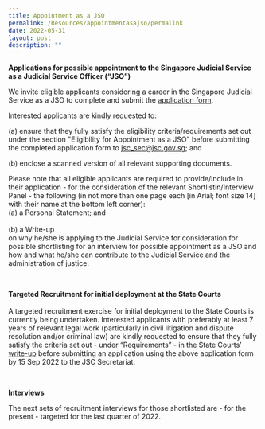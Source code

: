 ```yaml
---
title: Appointment as a JSO
permalink: /Resources/appointmentasajso/permalink
date: 2022-05-31
layout: post
description: ""
---
```

**Applications for possible appointment to the Singapore Judicial Service as a Judicial Service Officer (“JSO”)**
         
We invite eligible applicants considering a career in the Singapore Judicial Service as a JSO to complete and submit the [application form](https://go.gov.sg/judicalserviceofficerapplicationform).

Interested applicants are kindly requested to:

(a) ensure that they fully satisfy the eligibility criteria/requirements set out under the section "Eligibility for Appointment as a JSO" before submitting the completed application form to [jsc_sec@jsc.gov.sg](mailto:jsc_sec@jsc.gov.sg); and 
<br>

(b) enclose a scanned version of all relevant supporting documents. 


Please note that all eligible applicants are required to provide/include in their application - for the consideration of the relevant Shortlistin/Interview Panel - the following (in not more than one page each [in Arial; font size 14] with their name at the bottom left corner):
<br>
(a) a Personal Statement; and
<br>
<br>
(b) a Write-up <br>on why he/she is applying to the Judicial Service for consideration for possible shortlisting for an interview for possible appointment as a JSO and how and what he/she can contribute to the Judicial Service and the administration of justice.

<br>

**Targeted Recruitment for initial deployment at the State Courts**
<br>
<br>A targeted recruitment exercise for  initial deployment to the State Courts is currently being undertaken. Interested applicants with preferably at least 7 years of relevant legal work (particularly in civil litigation and dispute resolution and/or criminal law) are kindly requested to ensure that they fully satisfy the criteria set out - under “Requirements” - in the State Courts’ [write-up](https://go.gov.sg/targetedrecruitmentstatecourts) before submitting an application using the above application form by 15 Sep 2022 to the JSC Secretariat.

<br>
	
**Interviews**
	

The next sets of recruitment interviews for those shortlisted are - for the present - targeted for the last quarter of 2022.
